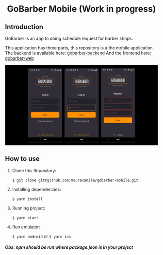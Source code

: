<h1 align="center">
   GoBarber Mobile (Work in progress)
</h1>

## Introduction

GoBarber is an app to doing schedule request for barber shops.

This application has three parts, this repository is a the mobile application.
The backend is available here: [gobarber-backend](https://github.com/mouracamila/node-typescript-project)
And the frontend here: [gobarber-web](https://github.com/mouracamila/gobarber-web)

<p align="center">
  <img
    alt="GoBarberApp"
    title="#GoBarberApp"
    src="screensImg.png"
    width="800px"
  />

## How to use

1. Clone this Repository:

   `$ git clone git@github.com:mouracamila/gobarber-mobile.git`

2. Installing dependencies:

   `$ yarn install`

3. Running project:

   `$ yarn start`

4. Run emulator:

   `$ yarn android` or `$ yarn ios`

##### Obs: **npm** should be run where **package.json** is in your project

